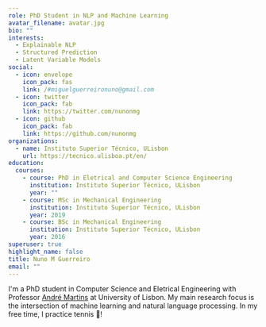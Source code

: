 ```yaml
---
role: PhD Student in NLP and Machine Learning
avatar_filename: avatar.jpg
bio: ""
interests:
  - Explainable NLP
  - Structured Prediction
  - Latent Variable Models
social:
  - icon: envelope
    icon_pack: fas
    link: /#miguelguerreironuno@gmail.com
  - icon: twitter
    icon_pack: fab
    link: https://twitter.com/nunonmg
  - icon: github
    icon_pack: fab
    link: https://github.com/nunonmg
organizations:
  - name: Instituto Superior Técnico, ULisbon
    url: https://tecnico.ulisboa.pt/en/
education:
  courses:
    - course: PhD in Eletrical and Computer Science Engineering
      institution: Instituto Superior Técnico, ULisbon
      year: ""
    - course: MSc in Mechanical Engineering
      institution: Instituto Superior Técnico, ULisbon
      year: 2019
    - course: BSc in Mechanical Engineering
      institution: Instituto Superior Técnico, ULisbon
      year: 2016
superuser: true
highlight_name: false
title: Nuno M Guerreiro
email: ""
---
```

I'm a PhD student in Computer Science and Eletrical Engineering with Professor [André Martins](https://andre-martins.github.io/) at University of Lisbon. My main research focus is the intersection of machine learning and natural language processing. In my free time, I practice tennis 🎾!
